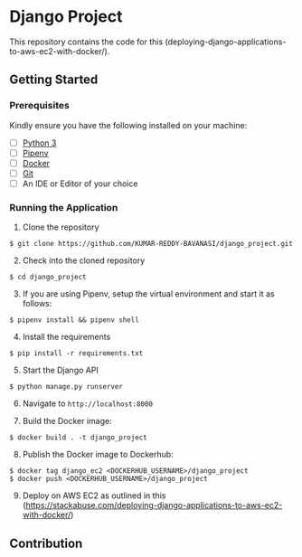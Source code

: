 

# Django Project

This repository contains the code for this (deploying-django-applications-to-aws-ec2-with-docker/).

## Getting Started

### Prerequisites

Kindly ensure you have the following installed on your machine:

- [ ] [Python 3](https://realpython.com/installing-python/)
- [ ] [Pipenv](https://pipenv.readthedocs.io/en/latest/#install-pipenv-today)
- [ ] [Docker](https://www.docker.com/products/docker-desktop)
- [ ] [Git]()
- [ ] An IDE or Editor of your choice

### Running the Application

1. Clone the repository
```
$ git clone https://github.com/KUMAR-REDDY-BAVANASI/django_project.git
```

2. Check into the cloned repository
```
$ cd django_project
```

3. If you are using Pipenv, setup the virtual environment and start it as follows:
```
$ pipenv install && pipenv shell
```

4. Install the requirements
```
$ pip install -r requirements.txt
```

5. Start the Django API
```
$ python manage.py runserver
```

6. Navigate to `http://localhost:8000`

7. Build the Docker image:
```
$ docker build . -t django_project
```

8. Publish the Docker image to Dockerhub:
```
$ docker tag django_ec2 <DOCKERHUB_USERNAME>/django_project
$ docker push <DOCKERHUB_USERNAME>/django_project
```

9. Deploy on AWS EC2 as outlined in this (https://stackabuse.com/deploying-django-applications-to-aws-ec2-with-docker/)

## Contribution
